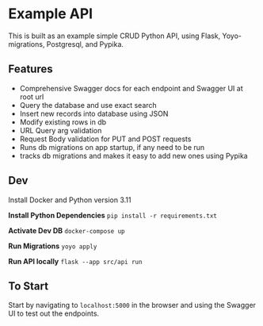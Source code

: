 # Example API

This is built as an example simple CRUD Python API, using Flask, Yoyo-migrations, Postgresql, and Pypika.

## Features
- Comprehensive Swagger docs for each endpoint and Swagger UI at root url
- Query the database and use exact search
- Insert new records into database using JSON
- Modify existing rows in db
- URL Query arg validation
- Request Body validation for PUT and POST requests
- Runs db migrations on app startup, if any need to be run
- tracks db migrations and makes it easy to add new ones using Pypika

## Dev

Install Docker and Python version 3.11

**Install Python Dependencies**
`pip install -r requirements.txt`

**Activate Dev DB**
`docker-compose up`

**Run Migrations**
`yoyo apply`

**Run API locally**
`flask --app src/api run`


## To Start

Start by navigating to `localhost:5000` in the browser and using the Swagger UI to test out the endpoints.